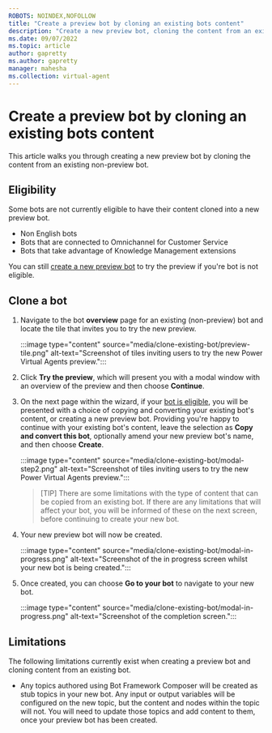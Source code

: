 ```yaml
---
ROBOTS: NOINDEX,NOFOLLOW
title: "Create a preview bot by cloning an existing bots content"
description: "Create a new preview bot, cloning the content from an existing Power Virtual Agents bot."
ms.date: 09/07/2022
ms.topic: article
author: gapretty
ms.author: gapretty
manager: mahesha
ms.collection: virtual-agent
---
```


# Create a preview bot by cloning an existing bots content

This article walks you through creating a new preview bot by cloning the content from an existing non-preview bot.

## Eligibility

Some bots are not currently eligible to have their content cloned into a new preview bot.

- Non English bots
- Bots that are connected to Omnichannel for Customer Service
- Bots that take advantage of Knowledge Management extensions

You can still [create a new preview bot](build-2022-quickstart.md) to try the preview if you're bot is not eligible.

## Clone a bot

1. Navigate to the bot **overview** page for an existing (non-preview) bot and locate the tile that invites you to try the new preview.

   :::image type="content" source="media/clone-existing-bot/preview-tile.png" alt-text="Screenshot of tiles inviting users to try the new Power Virtual Agents preview.":::

1. Click **Try the preview**, which will present you with a modal window with an overview of the preview and then choose **Continue**.

1. On the next page within the wizard, if your [bot is eligible](#eligibility), you will be presented with a choice of copying and converting your existing bot's content, or creating a new preview bot. Providing you're happy to continue with your existing bot's content, leave the selection as **Copy and convert this bot**, optionally amend your new preview bot's name, and then choose **Create**.

   :::image type="content" source="media/clone-existing-bot/modal-step2.png" alt-text="Screenshot of tiles inviting users to try the new Power Virtual Agents preview.":::

    > [TIP]
    > There are some limitations with the type of content that can be copied from an existing bot. If there are any limitations that will affect your bot, you will be informed of these on the next screen, before continuing to create your new bot.

1. Your new preview bot will now be created.

    :::image type="content" source="media/clone-existing-bot/modal-in-progress.png" alt-text="Screenshot of the in progress screen whilst your new bot is being created.":::

1. Once created, you can choose **Go to your bot** to navigate to your new bot.

    :::image type="content" source="media/clone-existing-bot/modal-in-progress.png" alt-text="Screenshot of the completion screen.":::

## Limitations

The following limitations currently exist when creating a preview bot and cloning content from an existing bot.

- Any topics authored using Bot Framework Composer will be created as stub topics in your new bot. Any input or output variables will be configured on the new topic, but the content and nodes within the topic will not. You will need to update those topics and add content to them, once your preview bot has been created.